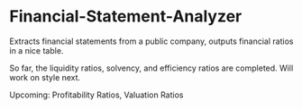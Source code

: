 # Financial-Statement-Analyzer
Extracts financial statements from a public company, outputs financial ratios in a nice table.

So far, the liquidity ratios, solvency, and efficiency ratios are completed. Will work on style next.

Upcoming: Profitability Ratios, Valuation Ratios
